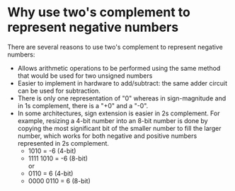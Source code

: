 # Why use two's complement to represent negative numbers

There are several reasons to use two's complement to represent negative numbers:
- Allows arithmetic operations to be performed using the same method that would be used for two unsigned numbers
- Easier to implement in hardware to add/subtract: the same adder circuit can be used for subtraction.
- There is only one representation of "0" whereas in sign-magnitude and in 1s complement, there is a "+0" and a "-0".
- In some architectures, sign extension is easier in 2s complement. For example, resizing a 4-bit number into an 8-bit number is done by copying the most significant bit of the smaller number to fill the larger number, which works for both negative and positive numbers represented in 2s complement.
  * 1010 = -6 (4-bit)
  * 1111 1010 = -6 (8-bit)
  <br>or
  * 0110 = 6 (4-bit)
  * 0000 0110 = 6 (8-bit)
  
